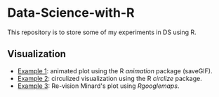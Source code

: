 # Data-Science-with-R
This repository is to store some of my experiments in DS using R. 

## Visualization
- [Example 1](https://github.com/tz33cu/Data-Science-with-R/blob/master/Visualization/Example%201/Animated.Rmd): animated plot using the R *animation* package (saveGIF).
- [Example 2](https://github.com/tz33cu/Data-Science-with-R/blob/master/Visualization/Example%202/circlize.Rmd): circulized visualization using the R *circlize* package. 
- [Example 3](https://github.com/tz33cu/Data-Science-with-R/blob/master/Visualization/Example%203/minard.Rmd): Re-vision Minard's plot using *Rgooglemaps*.
